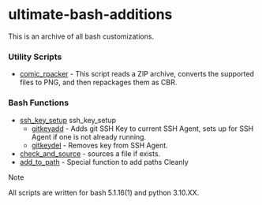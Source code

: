 # ultimate-bash-additions

This is an archive of all bash customizations.

### Utility Scripts

- [comic_rpacker](ulitilities/comic_repacker) - This script reads a ZIP archive, converts the supported files to PNG, and then repackages them as CBR.

### Bash Functions

- [ssh_key_setup](bash_functions/ssh_key_setup) ssh_key_setup
  - [gitkeyadd](bash_functions/ssh_key_setup#gitkeyadd) - Adds git SSH Key to current SSH Agent, sets up for SSH Agent if one is not already running.
  - [gitkeydel](bash_functions/ssh_key_setup#gitkeydel) - Removes key from SSH Agent.
- [check_and_source](bash_functions/check_and_source) - sources a file if exists.
- [add_to_path](bash_functions/add_to_path) - Special function to add paths Cleanly

> [!NOTE]
> All scripts are written for bash 5.1.16(1) and python 3.10.XX.
